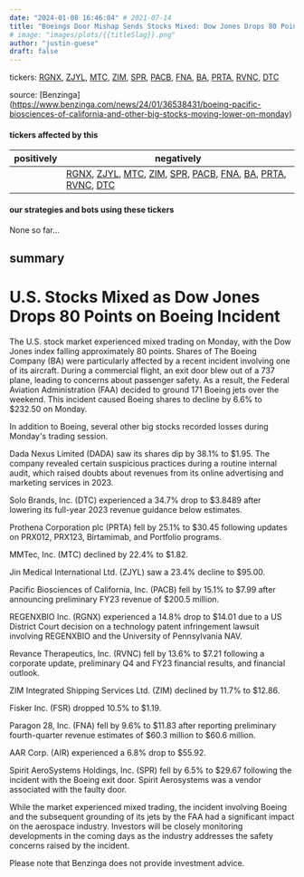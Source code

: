 ```yaml
---
date: "2024-01-08 16:46:04" # 2021-07-14
title: "Boeings Door Mishap Sends Stocks Mixed: Dow Jones Drops 80 Points"
# image: "images/plots/{{titleSlag}}.png"
author: "justin-guese"
draft: false
---
```

tickers:  <a href='https://finance.yahoo.com/quote/RGNX' target='_blank'>RGNX</a>, <a href='https://finance.yahoo.com/quote/ZJYL' target='_blank'>ZJYL</a>, <a href='https://finance.yahoo.com/quote/MTC' target='_blank'>MTC</a>, <a href='https://finance.yahoo.com/quote/ZIM' target='_blank'>ZIM</a>, <a href='https://finance.yahoo.com/quote/SPR' target='_blank'>SPR</a>, <a href='https://finance.yahoo.com/quote/PACB' target='_blank'>PACB</a>, <a href='https://finance.yahoo.com/quote/FNA' target='_blank'>FNA</a>, <a href='https://finance.yahoo.com/quote/BA' target='_blank'>BA</a>, <a href='https://finance.yahoo.com/quote/PRTA' target='_blank'>PRTA</a>, <a href='https://finance.yahoo.com/quote/RVNC' target='_blank'>RVNC</a>, <a href='https://finance.yahoo.com/quote/DTC' target='_blank'>DTC</a>

source: [Benzinga](<a href='https://www.benzinga.com/news/24/01/36538431/boeing-pacific-biosciences-of-california-and-other-big-stocks-moving-lower-on-monday' target='_blank'>https://www.benzinga.com/news/24/01/36538431/boeing-pacific-biosciences-of-california-and-other-big-stocks-moving-lower-on-monday</a>)

#### tickers affected by this

| positively | negatively |
|------------|------------
|  | <a href='https://finance.yahoo.com/quote/RGNX' target='_blank'>RGNX</a>, <a href='https://finance.yahoo.com/quote/ZJYL' target='_blank'>ZJYL</a>, <a href='https://finance.yahoo.com/quote/MTC' target='_blank'>MTC</a>, <a href='https://finance.yahoo.com/quote/ZIM' target='_blank'>ZIM</a>, <a href='https://finance.yahoo.com/quote/SPR' target='_blank'>SPR</a>, <a href='https://finance.yahoo.com/quote/PACB' target='_blank'>PACB</a>, <a href='https://finance.yahoo.com/quote/FNA' target='_blank'>FNA</a>, <a href='https://finance.yahoo.com/quote/BA' target='_blank'>BA</a>, <a href='https://finance.yahoo.com/quote/PRTA' target='_blank'>PRTA</a>, <a href='https://finance.yahoo.com/quote/RVNC' target='_blank'>RVNC</a>, <a href='https://finance.yahoo.com/quote/DTC' target='_blank'>DTC</a> |

#### our strategies and bots using these tickers

None so far...

## summary

# U.S. Stocks Mixed as Dow Jones Drops 80 Points on Boeing Incident

The U.S. stock market experienced mixed trading on Monday, with the Dow Jones index falling approximately 80 points. Shares of The Boeing Company (BA) were particularly affected by a recent incident involving one of its aircraft. During a commercial flight, an exit door blew out of a 737 plane, leading to concerns about passenger safety. As a result, the Federal Aviation Administration (FAA) decided to ground 171 Boeing jets over the weekend. This incident caused Boeing shares to decline by 6.6% to $232.50 on Monday.

In addition to Boeing, several other big stocks recorded losses during Monday's trading session. 

Dada Nexus Limited (DADA) saw its shares dip by 38.1% to $1.95. The company revealed certain suspicious practices during a routine internal audit, which raised doubts about revenues from its online advertising and marketing services in 2023.

Solo Brands, Inc. (DTC) experienced a 34.7% drop to $3.8489 after lowering its full-year 2023 revenue guidance below estimates.

Prothena Corporation plc (PRTA) fell by 25.1% to $30.45 following updates on PRX012, PRX123, Birtamimab, and Portfolio programs.

MMTec, Inc. (MTC) declined by 22.4% to $1.82.

Jin Medical International Ltd. (ZJYL) saw a 23.4% decline to $95.00.

Pacific Biosciences of California, Inc. (PACB) fell by 15.1% to $7.99 after announcing preliminary FY23 revenue of $200.5 million.

REGENXBIO Inc. (RGNX) experienced a 14.8% drop to $14.01 due to a US District Court decision on a technology patent infringement lawsuit involving REGENXBIO and the University of Pennsylvania NAV.

Revance Therapeutics, Inc. (RVNC) fell by 13.6% to $7.21 following a corporate update, preliminary Q4 and FY23 financial results, and financial outlook.

ZIM Integrated Shipping Services Ltd. (ZIM) declined by 11.7% to $12.86.

Fisker Inc. (FSR) dropped 10.5% to $1.19.

Paragon 28, Inc. (FNA) fell by 9.6% to $11.83 after reporting preliminary fourth-quarter revenue estimates of $60.3 million to $60.6 million.

AAR Corp. (AIR) experienced a 6.8% drop to $55.92.

Spirit AeroSystems Holdings, Inc. (SPR) fell by 6.5% to $29.67 following the incident with the Boeing exit door. Spirit Aerosystems was a vendor associated with the faulty door.

While the market experienced mixed trading, the incident involving Boeing and the subsequent grounding of its jets by the FAA had a significant impact on the aerospace industry. Investors will be closely monitoring developments in the coming days as the industry addresses the safety concerns raised by the incident.

Please note that Benzinga does not provide investment advice.